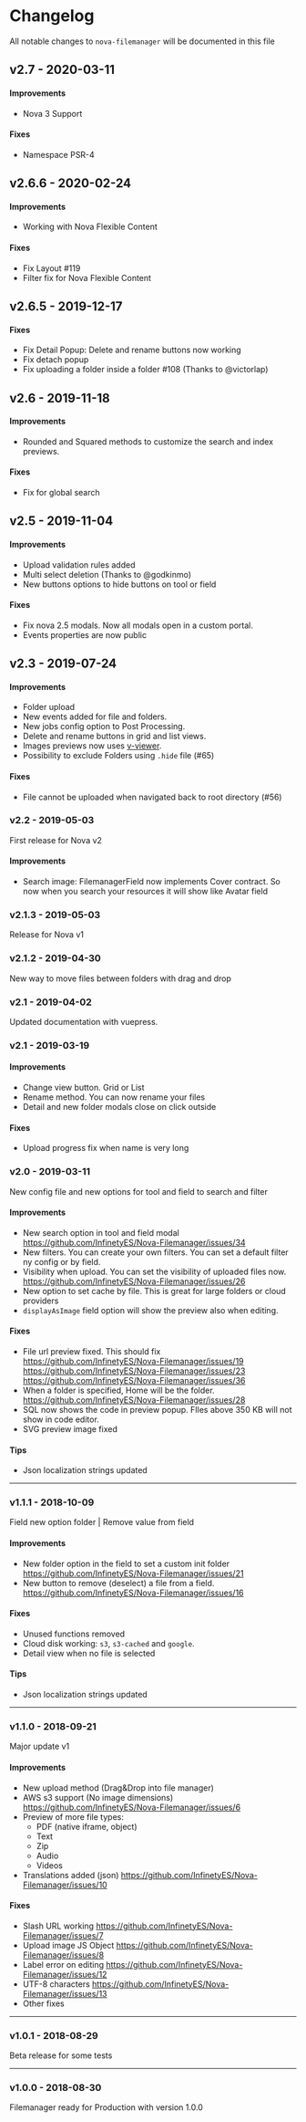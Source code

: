# Changelog

All notable changes to `nova-filemanager` will be documented in this file

## v2.7 - 2020-03-11

#### Improvements
* Nova 3 Support

#### Fixes
* Namespace PSR-4 

## v2.6.6 - 2020-02-24

#### Improvements
* Working with Nova Flexible Content

#### Fixes
* Fix Layout #119 
* Filter fix for Nova Flexible Content


## v2.6.5 - 2019-12-17

#### Fixes
* Fix Detail Popup: Delete and rename buttons now working
* Fix detach popup
* Fix uploading a folder inside a folder #108 (Thanks to @victorlap)

## v2.6 - 2019-11-18

#### Improvements
* Rounded and Squared methods to customize the search and index previews.

#### Fixes
* Fix for global search


## v2.5 - 2019-11-04

#### Improvements
* Upload validation rules added
* Multi select deletion (Thanks to @godkinmo)
* New buttons options to hide buttons on tool or field

#### Fixes

* Fix nova 2.5 modals. Now all modals open in a custom portal.
* Events properties are now public


## v2.3 - 2019-07-24

#### Improvements

* Folder upload
* New events added for file and folders.
* New jobs config option to Post Processing.
* Delete and rename buttons in grid and list views.
* Images previews now uses [v-viewer](https://github.com/mirari/v-viewer).
* Possibility to exclude Folders using `.hide` file (#65)

#### Fixes

* File cannot be uploaded when navigated back to root directory (#56)

### v2.2 - 2019-05-03

First release for Nova v2

#### Improvements

 * Search image: FilemanagerField now implements Cover contract. So now when you search your resources it will show like Avatar field


### v2.1.3 - 2019-05-03

Release for Nova v1

### v2.1.2 - 2019-04-30

New way to move files between folders with drag and drop

### v2.1 - 2019-04-02

Updated documentation with vuepress.

### v2.1 - 2019-03-19

#### Improvements

* Change view button. Grid or List
* Rename method. You can now rename your files
* Detail and new folder modals close on click outside

#### Fixes

* Upload progress fix when name is very long


### v2.0 - 2019-03-11

New config file and new options for tool and field to search and filter

#### Improvements

* New search option in tool and field modal https://github.com/InfinetyES/Nova-Filemanager/issues/34
* New filters. You can create your own filters. You can set a default filter ny config or by field.
* Visibility when upload. You can set the visibility of uploaded files now. https://github.com/InfinetyES/Nova-Filemanager/issues/26
* New option to set cache by file. This is great for large folders or cloud providers
* `displayAsImage` field option will show the preview also when editing.

#### Fixes

* File url preview fixed. This should fix https://github.com/InfinetyES/Nova-Filemanager/issues/19 https://github.com/InfinetyES/Nova-Filemanager/issues/23 https://github.com/InfinetyES/Nova-Filemanager/issues/36
* When a folder is specified, Home will be the folder. https://github.com/InfinetyES/Nova-Filemanager/issues/28
* SQL now shows the code in preview popup. FIles above 350 KB will not show in code editor.
* SVG preview image fixed

#### Tips
* Json localization strings updated


-----



### v1.1.1 - 2018-10-09

Field new option folder | Remove value from field

#### Improvements

* New folder option in the field to set a custom init folder https://github.com/InfinetyES/Nova-Filemanager/issues/21
* New button to remove (deselect) a file from a field. https://github.com/InfinetyES/Nova-Filemanager/issues/16

#### Fixes

* Unused functions removed
* Cloud disk working: `s3`, `s3-cached` and `google`.
* Detail view when no file is selected

#### Tips
* Json localization strings updated

-----

### v1.1.0 - 2018-09-21

Major update v1

#### Improvements

* New upload method (Drag&Drop into file manager)
* AWS s3 support (No image dimensions) https://github.com/InfinetyES/Nova-Filemanager/issues/6
* Preview of more file types:
	* PDF (native iframe, object)
	* Text
	* Zip
	* Audio
	* Videos
* Translations added (json) https://github.com/InfinetyES/Nova-Filemanager/issues/10


#### Fixes

* Slash URL working https://github.com/InfinetyES/Nova-Filemanager/issues/7
* Upload image JS Object https://github.com/InfinetyES/Nova-Filemanager/issues/8
* Label error on editing https://github.com/InfinetyES/Nova-Filemanager/issues/12
* UTF-8 characters https://github.com/InfinetyES/Nova-Filemanager/issues/13
* Other fixes

-----

### v1.0.1 - 2018-08-29

Beta release for some tests

-----

### v1.0.0 - 2018-08-30 

Filemanager ready for Production with version 1.0.0

